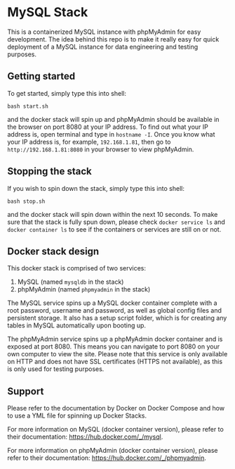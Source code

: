 # MySQL Stack

This is a containerized MySQL instance with phpMyAdmin for easy development. The idea behind this repo is to make it really easy for quick deployment of a MySQL instance for data engineering and testing purposes. 

## Getting started

To get started, simply type this into shell:
```shell
bash start.sh
```
and the docker stack will spin up and phpMyAdmin should be available in the browser on port 8080 at your IP address. To find out what your IP address is, open terminal and type in `hostname -I`. Once you know what your IP address is, for example, `192.168.1.81`, then go to `http://192.168.1.81:8080` in your browser to view phpMyAdmin.


## Stopping the stack

If you wish to spin down the stack, simply type this into shell:
```shell
bash stop.sh
```
and the docker stack will spin down within the next 10 seconds. To make sure that the stack is fully spun down, please check `docker service ls` and `docker container ls` to see if the containers or services are still on or not.


## Docker stack design

This docker stack is comprised of two services:
1. MySQL (named `mysqldb` in the stack)
2. phpMyAdmin (named `phpmyadmin` in the stack)

The MySQL service spins up a MySQL docker container complete with a root password, username and password, as well as global config files and persistent storage. It also has a setup script folder, which is for creating any tables in MySQL automatically upon booting up.

The phpMyAdmin service spins up a phpMyAdmin docker container and is exposed at port 8080. This means you can navigate to port 8080 on your own computer to view the site. Please note that this service is only available on HTTP and does not have SSL certificates (HTTPS not available), as this is only used for testing purposes.


## Support 

Please refer to the documentation by Docker on Docker Compose and how to use a YML file for spinning up Docker Stacks. 

For more information on MySQL (docker container version), please refer to their documentation: https://hub.docker.com/_/mysql.

For more information on phpMyAdmin (docker container version), please refer to their documentation: https://hub.docker.com/_/phpmyadmin.





